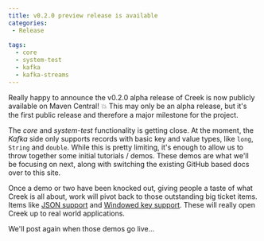 ```yaml
---
title: v0.2.0 preview release is available
categories:
 - Release
 
tags:
  - core
  - system-test
  - kafka
  - kafka-streams
---
```


Really happy to announce the v0.2.0 alpha release of Creek is now publicly available on Maven Central! :boom:
This may only be an alpha release, but it's the first public release and therefore a major milestone for the project.

The _core_ and _system-test_ functionality is getting close. At the moment, the _Kafka_ side only supports records 
with basic key and value types, like `long`, `String` and `double`. While this is pretty limiting, it's enough to 
allow us to throw together some initial tutorials / demos. These demos are what we'll be focusing on next, along 
with switching the existing GitHub based docs over to this site. 

Once a demo or two have been knocked out, giving people a taste of what Creek is all about, work will pivot back to 
those outstanding big ticket items. Items like [JSON support](https://github.com/creek-service/creek-kafka/issues/25)
and [Windowed key support](https://github.com/creek-service/creek-kafka/issues/43). These will really open Creek up
to real world applications.

We'll post again when those demos go live...
